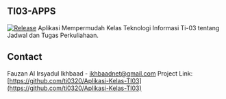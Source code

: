 <!-- INFO -->
## TI03-APPS
[![Release](https://img.shields.io/badge/realease-v.3.1.0-68B7EB)]()
Aplikasi Mempermudah Kelas Teknologi Informasi Ti-03 tentang Jadwal dan Tugas Perkuliahaan.

<!-- CONTACT -->
## Contact
Fauzan Al Irsyadul Ikhbaad - ikhbaadnet@gmail.com
Project Link: [https://github.com/ti0320/Aplikasi-Kelas-TI03](https://github.com/ti0320/Aplikasi-Kelas-TI03)
